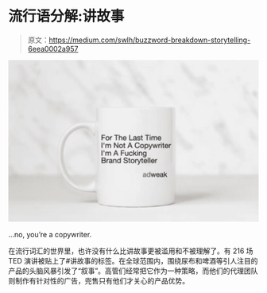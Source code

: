 # 流行语分解:讲故事

> 原文：<https://medium.com/swlh/buzzword-breakdown-storytelling-6eea0002a957>

![](img/631c7cbadff60c5af4930457872fb540.png)

…no, you’re a copywriter.

在流行词汇的世界里，也许没有什么比讲故事更被滥用和不被理解了。有 216 场 TED 演讲被贴上了#讲故事的标签。在全球范围内，围绕尿布和啤酒等引人注目的产品的头脑风暴引发了“叙事”。高管们经常把它作为一种策略，而他们的代理团队则制作有针对性的广告，兜售只有他们才关心的产品优势。